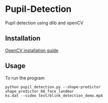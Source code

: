 # Pupil-Detection
Pupil detection using dlib and openCV

<h2>Installation</h2>
<p><a href="https://www.pyimagesearch.com/2016/10/24/ubuntu-16-04-how-to-install-opencv">OpenCV installation guide</a>

<h2>Usage</h2>
    <p>To run the program
<pre>
<code>python pupil_detection.py --shape-predictor shape_predictor_68_face_landmar
ks.dat --video test/blink_detection_demo.mp4</code>
<pre>
